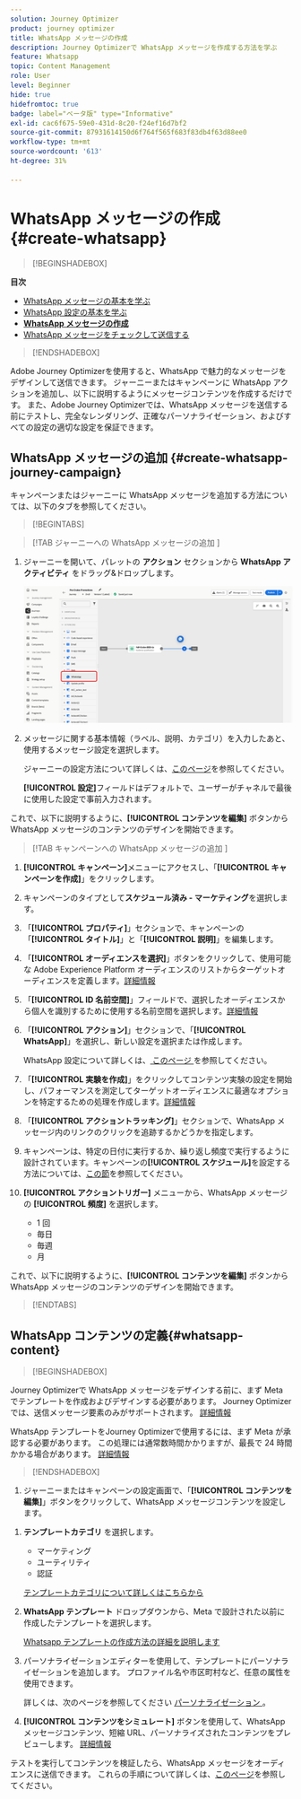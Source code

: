 ```yaml
---
solution: Journey Optimizer
product: journey optimizer
title: WhatsApp メッセージの作成
description: Journey Optimizerで WhatsApp メッセージを作成する方法を学ぶ
feature: Whatsapp
topic: Content Management
role: User
level: Beginner
hide: true
hidefromtoc: true
badge: label="ベータ版" type="Informative"
exl-id: cac6f675-59e0-431d-8c20-f24ef16d7bf2
source-git-commit: 87931614150d6f764f565f683f83db4f63d88ee0
workflow-type: tm+mt
source-wordcount: '613'
ht-degree: 31%

---
```


# WhatsApp メッセージの作成 {#create-whatsapp}

>[!BEGINSHADEBOX]

**目次**

* [WhatsApp メッセージの基本を学ぶ](get-started-whatsapp.md)
* [WhatsApp 設定の基本を学ぶ](whatsapp-configuration.md)
* **[WhatsApp メッセージの作成](create-whatsapp.md)**
* [WhatsApp メッセージをチェックして送信する](send-whatsapp.md)

>[!ENDSHADEBOX]

Adobe Journey Optimizerを使用すると、WhatsApp で魅力的なメッセージをデザインして送信できます。 ジャーニーまたはキャンペーンに WhatsApp アクションを追加し、以下に説明するようにメッセージコンテンツを作成するだけです。 また、Adobe Journey Optimizerでは、WhatsApp メッセージを送信する前にテストし、完全なレンダリング、正確なパーソナライゼーション、およびすべての設定の適切な設定を保証できます。

## WhatsApp メッセージの追加 {#create-whatsapp-journey-campaign}

キャンペーンまたはジャーニーに WhatsApp メッセージを追加する方法については、以下のタブを参照してください。

>[!BEGINTABS]

>[!TAB ジャーニーへの WhatsApp メッセージの追加 ]

1. ジャーニーを開いて、パレットの **アクション** セクションから **WhatsApp アクティビティ** をドラッグ&amp;ドロップします。

   ![](assets/whatsapp-create-jo.png)

1. メッセージに関する基本情報（ラベル、説明、カテゴリ）を入力したあと、使用するメッセージ設定を選択します。

   ジャーニーの設定方法について詳しくは、[このページ](../building-journeys/journey-gs.md)を参照してください。

   **[!UICONTROL 設定]**&#x200B;フィールドはデフォルトで、ユーザーがチャネルで最後に使用した設定で事前入力されます。

これで、以下に説明するように、**[!UICONTROL コンテンツを編集]** ボタンから WhatsApp メッセージのコンテンツのデザインを開始できます。

>[!TAB  キャンペーンへの WhatsApp メッセージの追加 ]

1. **[!UICONTROL キャンペーン]**&#x200B;メニューにアクセスし、「**[!UICONTROL キャンペーンを作成]**」をクリックします。

1. キャンペーンのタイプとして&#x200B;**スケジュール済み - マーケティング**&#x200B;を選択します。

1. 「**[!UICONTROL プロパティ]**」セクションで、キャンペーンの「**[!UICONTROL タイトル]**」と「**[!UICONTROL 説明]**」を編集します。

1. 「**[!UICONTROL オーディエンスを選択]**」ボタンをクリックして、使用可能な Adobe Experience Platform オーディエンスのリストからターゲットオーディエンスを定義します。[詳細情報](../audience/about-audiences.md)

1. 「**[!UICONTROL ID 名前空間]**」フィールドで、選択したオーディエンスから個人を識別するために使用する名前空間を選択します。[詳細情報](../event/about-creating.md#select-the-namespace)

1. 「**[!UICONTROL アクション]**」セクションで、「**[!UICONTROL WhatsApp]**」を選択し、新しい設定を選択または作成します。

   WhatsApp 設定について詳しくは、[ このページ ](whatsapp-configuration.md) を参照してください。

1. 「**[!UICONTROL 実験を作成]**」をクリックしてコンテンツ実験の設定を開始し、パフォーマンスを測定してターゲットオーディエンスに最適なオプションを特定するための処理を作成します。[詳細情報](../content-management/content-experiment.md)

1. 「**[!UICONTROL アクショントラッキング]**」セクションで、WhatsApp メッセージ内のリンクのクリックを追跡するかどうかを指定します。

1. キャンペーンは、特定の日付に実行するか、繰り返し頻度で実行するように設計されています。キャンペーンの&#x200B;**[!UICONTROL スケジュール]**&#x200B;を設定する方法については、[この節](../campaigns/create-campaign.md#schedule)を参照してください。

1. **[!UICONTROL アクショントリガー]** メニューから、WhatsApp メッセージの **[!UICONTROL 頻度]** を選択します。

   * 1 回
   * 毎日
   * 毎週
   * 月

これで、以下に説明するように、**[!UICONTROL コンテンツを編集]** ボタンから WhatsApp メッセージのコンテンツのデザインを開始できます。

>[!ENDTABS]

## WhatsApp コンテンツの定義{#whatsapp-content}

>[!BEGINSHADEBOX]

Journey Optimizerで WhatsApp メッセージをデザインする前に、まず Meta でテンプレートを作成およびデザインする必要があります。 Journey Optimizerでは、送信メッセージ要素のみがサポートされます。 [詳細情報](https://www.facebook.com/business/help/2055875911147364?id=2129163877102343)

WhatsApp テンプレートをJourney Optimizerで使用するには、まず Meta が承認する必要があります。 この処理には通常数時間かかりますが、最長で 24 時間かかる場合があります。 [詳細情報](https://developers.facebook.com/docs/whatsapp/message-templates/guidelines/#approval-process)

>[!ENDSHADEBOX]

1. ジャーニーまたはキャンペーンの設定画面で、「**[!UICONTROL コンテンツを編集]**」ボタンをクリックして、WhatsApp メッセージコンテンツを設定します。

<!--
1. Select **[!UICONTROL Template message]**.
-->

1. **テンプレートカテゴリ** を選択します。

   * マーケティング
   * ユーティリティ
   * 認証

   [ テンプレートカテゴリについて詳しくはこちらから ](https://developers.facebook.com/docs/whatsapp/updates-to-pricing/new-template-guidelines/#template-category-guidelines)

1. **WhatsApp テンプレート** ドロップダウンから、Meta で設計された以前に作成したテンプレートを選択します。

   [Whatsapp テンプレートの作成方法の詳細を説明します ](https://www.facebook.com/business/help/2055875911147364?id=2129163877102343)

1. パーソナライゼーションエディターを使用して、テンプレートにパーソナライゼーションを追加します。 プロファイル名や市区町村など、任意の属性を使用できます。

   詳しくは、次のページを参照してください [ パーソナライゼーション ](../personalization/personalize.md)。

1. **[!UICONTROL コンテンツをシミュレート]** ボタンを使用して、WhatsApp メッセージコンテンツ、短縮 URL、パーソナライズされたコンテンツをプレビューします。 [詳細情報](send-whatsapp.md)

テストを実行してコンテンツを検証したら、WhatsApp メッセージをオーディエンスに送信できます。 これらの手順について詳しくは、[このページ](send-whatsapp.md)を参照してください。


<!--
* **[!UICONTROL Template message]**: Predefined message imported from Meta into Journey Optimizer. These are intended for sending notifications, alerts, or updates to your customers.

* **[!UICONTROL Response message]**: Message created in Journey Optimizer and sent in reply to customer queries or interactions.

>[!BEGINTABS]

>[!TAB Template message]

1. From the journey or campaign configuration screen, click the **[!UICONTROL Edit content]** button to configure the WhatsApp message content.

1. Select **[!UICONTROL Template message]**.

1. Choose your Template category. [Learn more](https://developers.facebook.com/docs/WhatsApp/updates-to-pricing/new-template-guidelines/)

1. From the **WhatsApp template** drop-down, select your previously created template designed in Meta.

1. Use the personalization editor to define content, add personalization and dynamic content. You can use any attribute, such as the profile name or city for example. You can also define conditional rules. Browse to the following pages to learn more about [personalization](../personalization/personalize.md) and [dynamic content](../personalization/get-started-dynamic-content.md) in the personalization editor.

1. Use the **[!UICONTROL Simulate content]** button to preview your WhatsApp message content, shortened URLs, and personalized content. [Learn more](send-whatsapp.md)

Once you have performed your tests and validated the content, you can send your WhatsApp message to your audience. These steps are detailed in [this page](send-whatsapp.md)

>[!TAB Response message]

1. From the journey or campaign configuration screen, click the **[!UICONTROL Edit content]** button to configure the WhatsApp message content.

1. Select **[!UICONTROL Response message]**.

1. Enter your text in the **[!UICONTROL Body]** field.

1. Use the personalization editor to define content, add personalization and dynamic content. You can use any attribute, such as the profile name or city for example. You can also define conditional rules. Browse to the following pages to learn more about [personalization](../personalization/personalize.md) and [dynamic content](../personalization/get-started-dynamic-content.md) in the personalization editor.

1. Use the **[!UICONTROL Simulate content]** button to preview your WhatsApp message content, shortened URLs, and personalized content. [Learn more](send-whatsapp.md)

Once you have performed your tests and validated the content, you can send your WhatsApp message to your audience. These steps are detailed in [this page](send-whatsapp.md)

>[!ENDTABS]
-->
